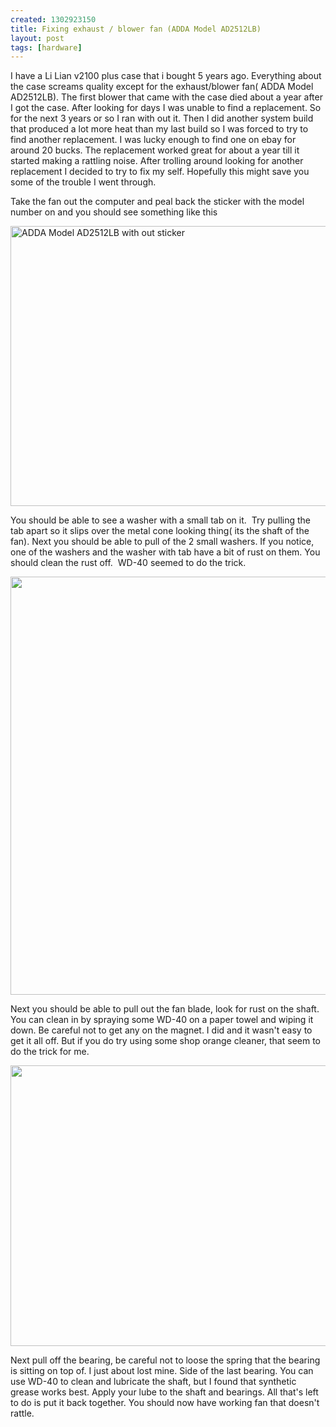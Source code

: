 ```yaml
--- 
created: 1302923150
title: Fixing exhaust / blower fan (ADDA Model AD2512LB)
layout: post
tags: [hardware]
---
```

<p>I have a Li Lian v2100 plus case that i bought 5 years ago. Everything about the case screams quality except for the exhaust/blower fan( ADDA Model AD2512LB). The first blower that came with the case died about a year after I got the case. After looking for days I was unable to find a replacement. So for the next 3 years or so I ran with out it. Then I did another system build that produced a lot more heat than my last build so I was forced to try to find another replacement. I was lucky enough to find one on ebay for around 20 bucks. The replacement worked great for about a year till it started making a rattling noise. After trolling around looking for another replacement I decided to try to fix my self. Hopefully this might save you some of the trouble I went through.</p>
<!--break-->
<p>Take the fan out the computer and peal back the sticker with the model number on and you should see something like this</p>
<p><img height="448" width="750" alt="ADDA Model AD2512LB with out sticker" src="/media/2011-04-15-fixing-exhaust-blower-fan-adda-model-ad2512lb/caseblower/1.jpg" /></p>
<p>You should be able to see a washer with a small tab on it.&nbsp; Try pulling the tab apart so it slips over the metal cone looking thing( its the shaft of the fan). Next you should be able to pull of the 2 small washers. If you notice, one of the washers and the washer with tab have a bit of rust on them. You should clean the rust off.&nbsp; WD-40 seemed to do the trick.</p>
<p><img height="669" width="750" src="/media/2011-04-15-fixing-exhaust-blower-fan-adda-model-ad2512lb/caseblower/2.jpg" alt="" /></p>
<p>Next you should be able to pull out the fan blade, look for rust on the shaft. You can clean in by spraying some WD-40 on a paper towel and wiping it down. Be careful not to get any on the magnet. I did and it wasn't easy to get it all off. But if you do try using some shop orange cleaner, that seem to do the trick for me.</p>
<p><img height="449" width="750" alt="" src="/media/2011-04-15-fixing-exhaust-blower-fan-adda-model-ad2512lb/caseblower/blade%20with%20bearing(1).jpg" /></p>
<p>Next pull off the bearing, be careful not to loose the spring that the bearing is sitting on top of. I just about lost mine. Side of the last bearing. You can use WD-40 to clean and lubricate the shaft, but I found that synthetic grease works best. Apply your lube to the shaft and bearings. All that's left to do is put it back together. You should now have working fan that doesn't rattle.</p>
